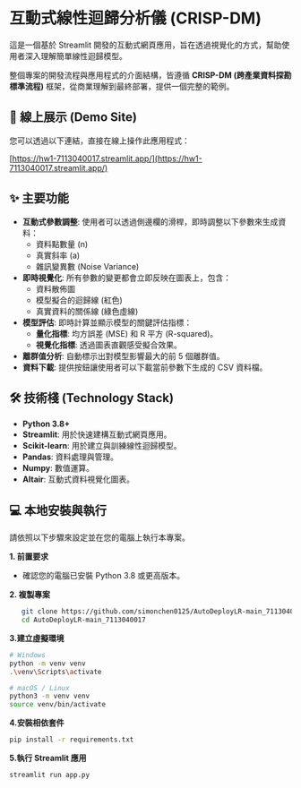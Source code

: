 # 互動式線性迴歸分析儀 (CRISP-DM)

這是一個基於 Streamlit 開發的互動式網頁應用，旨在透過視覺化的方式，幫助使用者深入理解簡單線性迴歸模型。

整個專案的開發流程與應用程式的介面結構，皆遵循 **CRISP-DM (跨產業資料探勘標準流程)** 框架，從商業理解到最終部署，提供一個完整的範例。

## 🚀 線上展示 (Demo Site)

您可以透過以下連結，直接在線上操作此應用程式：

[https://hw1-7113040017.streamlit.app/](https://hw1-7113040017.streamlit.app/)

## ✨ 主要功能

-   **互動式參數調整**: 使用者可以透過側邊欄的滑桿，即時調整以下參數來生成資料：
    -   資料點數量 (n)
    -   真實斜率 (a)
    -   雜訊變異數 (Noise Variance)
-   **即時視覺化**: 所有參數的變更都會立即反映在圖表上，包含：
    -   資料散佈圖
    -   模型擬合的迴歸線 (紅色)
    -   真實資料的關係線 (綠色虛線)
-   **模型評估**: 即時計算並顯示模型的關鍵評估指標：
    -   **量化指標**: 均方誤差 (MSE) 和 R 平方 (R-squared)。
    -   **視覺化指標**: 透過圖表直觀感受擬合效果。
-   **離群值分析**: 自動標示出對模型影響最大的前 5 個離群值。
-   **資料下載**: 提供按鈕讓使用者可以下載當前參數下生成的 CSV 資料檔。

## 🛠️ 技術棧 (Technology Stack)

-   **Python 3.8+**
-   **Streamlit**: 用於快速建構互動式網頁應用。
-   **Scikit-learn**: 用於建立與訓練線性迴歸模型。
-   **Pandas**: 資料處理與管理。
-   **Numpy**: 數值運算。
-   **Altair**: 互動式資料視覺化圖表。

## 💻 本地安裝與執行

請依照以下步驟來設定並在您的電腦上執行本專案。

**1. 前置要求**

-   確認您的電腦已安裝 Python 3.8 或更高版本。

**2. 複製專案**

```bash
   git clone https://github.com/simonchen0125/AutoDeployLR-main_7113040017.git
   cd AutoDeployLR-main_7113040017
```

**3.建立虛擬環境**

```bash
# Windows
python -m venv venv
.\venv\Scripts\activate

# macOS / Linux
python3 -m venv venv
source venv/bin/activate
```

**4.安裝相依套件**

```bash
pip install -r requirements.txt
```

**5.執行 Streamlit 應用**

```bash
streamlit run app.py
```
